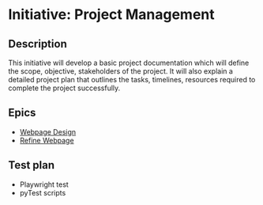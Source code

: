 # Initiative: Project Management
## Description
This initiative will develop a basic project documentation which will define the scope, objective, stakeholders of the project. It will also explain
a detailed project plan that outlines the tasks, timelines, resources required to complete the project successfully.
## Epics
* [Webpage Design](documentation/theme1/initiatives/epics/epic_webdesigntemplate.md)
* [Refine Webpage](documentation/theme1/initiatives/epics/epic_refinewebtemplate.md)
## Test plan
* Playwright test
* pyTest scripts